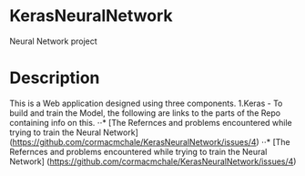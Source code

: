 # KerasNeuralNetwork
Neural Network project

Description
======
This is a Web application designed using three components.
 1.Keras - To build and train the Model, the following are links to the parts of the Repo containing info on this. 
    ⋅⋅* [The Refernces and problems encountered while trying to train the Neural Network]         (https://github.com/cormacmchale/KerasNeuralNetwork/issues/4)
      ⋅⋅* [The Refernces and problems encountered while trying to train the Neural Network]         (https://github.com/cormacmchale/KerasNeuralNetwork/issues/4)
